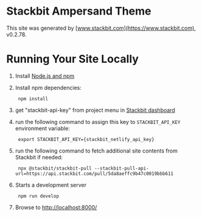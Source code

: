 # Stackbit Ampersand Theme

This site was generated by [www.stackbit.com](https://www.stackbit.com), v0.2.78.

# Running Your Site Locally

1. Install [Node.js and npm](https://nodejs.org/en/)

1. Install npm dependencies:

        npm install

1. get "stackbit-api-key" from project menu in [Stackbit dashboard](https://app.stackbit.com/dashboard)

1. run the following command to assign this key to `STACKBIT_API_KEY` environment variable:

        export STACKBIT_API_KEY={stackbit_netlify_api_key}

1. run the following command to fetch additional site contents from Stackbit if needed:

        npx @stackbit/stackbit-pull --stackbit-pull-api-url=https://api.stackbit.com/pull/5da8aeffc9b47c0019bbb611

1. Starts a development server

        npm run develop

1. Browse to [http://localhost:8000/](http://localhost:8000/)
